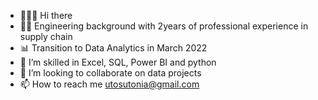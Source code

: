 - 🙋🏽‍♀️ Hi there
- 👩‍💻 Engineering background with 2years of professional experience in supply chain
- 📊 Transition to Data Analytics in March 2022
- 🌱 I’m skilled in Excel, SQL, Power BI and python 
- 💞️ I’m looking to collaborate on data projects 
- 📫 How to reach me utosutonia@gmail.com

<!---
Ifechi22/Ifechi22 is a ✨ special ✨ repository because its `README.md` (this file) appears on your GitHub profile.
You can click the Preview link to take a look at your changes.
--->
